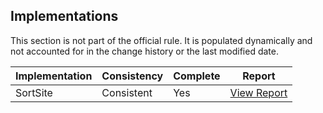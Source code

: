 ## Implementations

This section is not part of the official rule. It is populated dynamically and 
not accounted for in the change history or the last modified date.

| Implementation | Consistency          | Complete | Report
|----------------|----------------------|----------|-------------
| SortSite       | Consistent           | Yes      | [View Report](https://act-rules.github.io/implementation/sortsite#id-5effbb)
